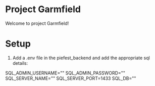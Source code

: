 # Project Garmfield

Welcome to project Garmfield!

# Setup
1. Add a .env file in the piefest_backend and add the appropriate sql details:

SQL_ADMIN_USERNAME=""
SQL_ADMIN_PASSWORD=""
SQL_SERVER_NAME=""
SQL_SERVER_PORT=1433
SQL_DB=""
